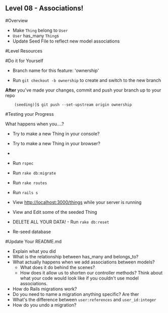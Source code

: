Level 08 - Associations!
-----------

#Overview
* Make ```Thing``` belong to ```User```
* ```User``` has_many ```Thing```s
* Update Seed File to reflect new model associations

#Level Resources



#Do it for Yourself

* Branch name for this feature: 'ownership'

* Run ```git checkout -b ownership``` to create and switch to the new branch




__After__ you've made your changes, commit and push your branch up to your repo

```
	(seeding)]$ git push --set-upstream origin ownership
```

#Testing your Progress

What happens when you....?

* Try to make a new Thing in your console?
* Try to make a new Thing in your browser?
* 

* Run ```rspec```
* Run ```rake db:migrate```
* Run ```rake routes```
* Run ```rails s```
* View [http://localhost:3000/things](http://localhost:3000/things) while your server is running
* View and Edit some of the seeded Thing
* DELETE ALL YOUR DATA! - Run ```rake db:reset```
* Re-seed database

#Update Your README.md

* Explain what you did
* What is the relationship between has_many and belongs_to?
* What actually happens when we add associations between models?
	* What does it do behind the scenes?  
	* How does it allow us to shorten our controller methods?  Think about what your code would look like if you couldn't use model associations.
* How do Rails migrations work?  
* Do you need to name a migration anything specific?  Are ther
* What's the difference between `user:references` and `user_id:integer`
* How do you undo a migration?



